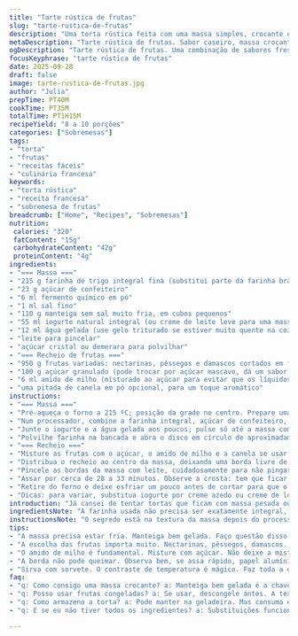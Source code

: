 ```yaml
---
title: "Tarte rústica de frutas"
slug: "tarte-rustica-de-frutas"
description: "Uma torta rústica feita com uma massa simples, crocante e amanteigada, recheada com uma mistura suculenta de nectarinas, pêssegos e damascos. A doçura natural das frutas é equilibrada pela leve acidez e a textura da crosta dá aquele contraste bom. Cozida até a borda dourar e os sucos borbulharem, resultando num aroma convidativo e visual rústico que remete à cozinha caseira e campestre."
metaDescription: "Tarte rústica de frutas. Sabor caseiro, massa crocante, frutas suculentas; simples e deliciosa, perfeita para qualquer ocasião."
ogDescription: "Tarte rústica de frutas. Uma combinação de sabores frescos, massa quebradiça; perfeita para sobremesa ou lanche. Não perca."
focusKeyphrase: "tarte rústica de frutas"
date: 2025-09-28
draft: false
image: tarte-rustica-de-frutas.jpg
author: "Julia"
prepTime: PT40M
cookTime: PT35M
totalTime: PT1H15M
recipeYield: "8 a 10 porções"
categories: ["Sobremesas"]
tags:
- "torta"
- "frutas"
- "receitas fáceis"
- "culinária francesa"
keywords:
- "torta rústica"
- "receita francesa"
- "sobremesa de frutas"
breadcrumb: ["Home", "Recipes", "Sobremesas"]
nutrition: 
 calories: "320"
 fatContent: "15g"
 carbohydrateContent: "42g"
 proteinContent: "4g"
ingredients:
- "=== Massa ==="
- "215 g farinha de trigo integral fina (substitui parte da farinha branca para textura e sabor; dá um toque rústico)"
- "23 g açúcar de confeiteiro"
- "6 ml fermento químico em pó"
- "1 ml sal fino"
- "110 g manteiga sem sal muito fria, em cubos pequenos"
- "55 ml iogurte natural integral (ou creme de leite leve para uma massa mais rica)"
- "12 ml água gelada (use gelo triturado se estiver muito quente na cozinha)"
- "leite para pincelar"
- "açúcar cristal ou demerara para polvilhar"
- "=== Recheio de frutas ==="
- "950 g frutas variadas: nectarinas, pêssegos e damascos cortados em fatias finas e uniformes"
- "100 g açúcar granulado (pode trocar por açúcar mascavo, dá um sabor mais caramelo)"
- "6 ml amido de milho (misturado ao açúcar para evitar que os líquidos fiquem muito soltos)"
- "uma pitada de canela em pó opcional, para um toque aromático"
instructions:
- "=== Massa ==="
- "Pré-aqueça o forno a 215 ºC; posição da grade no centro. Prepare uma assadeira com tapete de silicone ou papel manteiga para evitar grudar. A manteiga deve estar gelada, senso comum mas crucial: ajuda a criar uma textura quebradiça com bolhas pequenas, não gordurosa."
- "Num processador, combine a farinha integral, açúcar de confeiteiro, fermento e sal; pulse rápido pra misturar. Adicione a manteiga e processe em pulsos curtos até parecer pequenos grãos do tamanho de ervilhas, sinal da gordura distribuída, que vai dar uma crocância firme mas delicada."
- "Junte o iogurte e a água gelada aos poucos; pulse só até a massa começar a unir – não deve formar uma bola completamente homogênea, para não ativar o glúten e virar massa dura. Se precisar, pingue um pouquinho mais de água gelada, mas cuidado pra não encharcar. Tire do processador e forme um disco com as mãos rapidamente sem aquecer demais."
- "Polvilhe farinha na bancada e abra o disco em círculo de aproximadamente 35 cm (14 polegadas). Tente manter uma espessura uniforme, porque massas muito finas queimam rápido, e grossas ficam cruas no meio. Transfira com cuidado para a assadeira – o ideal é enrolar no rolo e desenrolar já sobre o papel."
- "=== Recheio ==="
- "Misture as frutas com o açúcar, o amido de milho e a canela se usar, numa tigela grande. O amido vai absorver o excesso de líquido durante o cozimento, evitando que a crosta fique encharcada e garantindo que os pedaços de fruta fiquem bonitos e firmes. Se as frutas estiverem muito maduras, reduza o açúcar pra equilibrar doçura e acidez."
- "Distribua o recheio ao centro da massa, deixando uma borda livre de uns 5 cm – não pano de prato, dobra cuidadosa pra fechar e criar pregas rústicas. Não force a dobra demais pra não rasgar a massa ao assar; pregas deixam visual bonito e as frutas apararem suculência sem escorrer."
- "Pincele as bordas da massa com leite, cuidadosamente para não pingar nas frutas, e polvilhe açúcar cristal na borda – isso vai criar uma textura crocante e um brilho dourado no forno."
- "Assar por cerca de 28 a 33 minutos. Observe a crosta: tem que ficar bem dourada e firme. Os líquidos das frutas devem borbulhar e soltar aroma intenso, sinal que caramelização está rolando. Se o açúcar começar a escurecer muito rápido nas bordas, cubra com papel alumínio para não queimar. Use tempo como guia, mas prioridade para a cor e o som do borbulhar."
- "Retire do forno e deixe esfriar um pouco antes de cortar para que o recheio se assente e não escorra ao servir. Sirva ainda morna com iogurte natural ou uma bola de sorvete de creme – essa combinação fresca equilibra a doçura e traz contraste de temperatura que é ouro."
- "Dicas: para variar, substitua iogurte por creme azedo ou creme de leite para uma massa mais amanteigada. Se estiver sem fermento químico, pode usar bicarbonato só se acrescentar um ácido (exemplo: umas gotas de limão no iogurte). Caso as frutas estejam muito firmes, dê uma leve passada rápida em frigideira para amolecer antes de montar."
introduction: "Já cansei de tentar tortas que ficam com massa pesada ou recheio encharcado; depois de algumas tentativas com frutas e experimentos na massa, descobri uns macetes importantes. Massa rica, fria e manuseada com pressa cria essa crocância leve e ao mesmo tempo firme, que não desmancha no meio do preparo. O uso do amido de milho para o recheio é salvador contra aquela água que chega do aquecimento das frutas maduras. Mudar um pouco a farinha tradicional por integral dá um toque que lembra a casa da avó, além de encorpar a textura, sem pesar. A gente aprende na prática que bom é juntar as frutas da estação, fatiar fino e distribuir com cuidado, sem exagero no recheio para não transbordar. Parece bobagem, mas o cuidado na preparação da borda faz toda a diferença na apresentação e na firmeza da torta. Cheiro de fruta caramelizando e massa dourada no forno… difícil resistir."
ingredientsNote: "A farinha usada não precisa ser exatamente integral, pode variar conforme o que tiver em casa, até farinha de aveia funciona se quiser inovar, só cuidado para não alterar a liga. Açúcar mascavo é mais escuro, então se estiver fazendo uma torta mais aberta, o visual muda, mas o sabor fica mais complexo. Manteiga tem que estar bem fria, não vale usar margarina ou manteiga amolecida, isso compromete totalmente a textura. Iogurte natural pode ser substituído por creme de leite, se quiser algo mais gorduroso e suave na massa. Sobre as frutas, escolha as que estiverem frescas e firmes, mesmo as maduras podem ser levemente firmes para evitar que soltem muito líquido. Sempre corte em fatias finas e uniformes para um cozimento homogêneo. Se estiver muito quente, é melhor preparar a massa com as mãos frias e usar gelo em vez de água gelada no processo."
instructionsNote: "O segredo está na textura da massa depois do processamento: deve parecer areia grossa com pedacinhos de manteiga, não uma bola homogênea. Isso garante quando assar a crocância quebradiça. Pra abrir a massa, sempre polvilhe farinha com moderação para evitar que ela grude, mas sem exagero para não endurecer. No recheio, misturar frutas com açúcar e amido evita aquela calda aguada que estraga tudo e mantém a massa crocante. Durante o cozimento, se as bordas dourarem rápido demais, cubra com papel alumínio para proteger e deixe o centro continuar cozinhando. Siga mais os sinais visuais e sonoros que o relógio. Quando a borda está dourada e o recheio borbulhando, pode tirar. Ao tirar do forno, é melhor esperar esfriar levemente, assim o recheio não escorre na hora de cortar e tudo mantém a forma rústica bonita."
tips:
- "A massa precisa estar fria. Manteiga bem gelada. Faço questão disso. Se não, a crocância vai embora. Use água bem gelada. E não misture demais."
- "A escolha das frutas importa muito. Nectarinas, pêssegos, damascos. Variar frutas é essencial. Se usar mango, fica bom também. Mas cuidado, pode soltar mais água."
- "O amido de milho é fundamental. Misture com açúcar. Não deixe a mistura aguada. E se as frutas estiverem muito maduras, reduza o açúcar. A amargura aparece."
- "A borda não pode queimar. Observa bem, se assa rápido, papel alumínio. Páro tudo e cubro pra proteger. Tempo é bom, mas cor é melhor. Olho sempre."
- "Sirva com sorvete. O contraste de temperatura é mágico. Faz toda a diferença. Ou com iogurte fresco. Isso equilibra a doçura e traz leveza ao prato."
faq:
- "q: Como consigo uma massa crocante? a: Manteiga bem gelada é a chave. A temperatura serve. Não mistura demais. E água fria."
- "q: Posso usar frutas congeladas? a: Se usar, descongele antes. A textura muda. E pode soltar água. Tenha cuidado."
- "q: Como armazeno a torta? a: Pode manter na geladeira. Mas consuma em dois dias. Crocância perde. Melhor servir fresco."
- "q: E se eu não tiver todos os ingredientes? a: Substituições funcionam. Uso creme de leite no lugar de iogurte. Mas sem exagerar na substituição."

---
```

